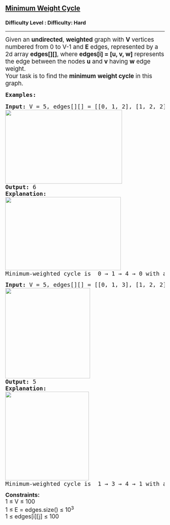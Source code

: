 <h2><a href="https://www.geeksforgeeks.org/problems/minimum-weight-cycle/1?page=1&difficulty=Hard&status=unsolved&sortBy=submissions">Minimum Weight Cycle</a></h2><h3>Difficulty Level : Difficulty: Hard</h3><hr><div class="problems_problem_content__Xm_eO"><p><span style="font-size: 18.6667px;">Given an <strong>undirected</strong>, <strong>weighted</strong> graph with <strong>V</strong> vertices numbered from 0 to V-1 and <strong>E</strong> edges, represented by a 2d array <strong>edges[][]</strong>, where <strong>edges[i] = [u, v, w]</strong> represents the edge between the nodes <strong>u</strong> and <strong>v</strong> having <strong>w</strong> edge weight.<br></span><span style="font-size: 18px;"><span style="font-size: 18.6667px;">Your task is to find the <strong>minimum</strong> <strong>weight cycle</strong> in this graph.</span><img style="font-size: 18px; font-weight: bold;" src="C:\Users\Mukul kumar\Desktop\GFG_PIC.JPG" alt=""></span></p>
<pre><span style="font-size: 18px;"><strong>Examples:</strong></span><br><br><span style="font-size: 18px;"><strong>Input: </strong>V = 5, edges[][] = [[0, 1, 2], [1, 2, 2], [1, 3, 1], [1, 4, 1], [0, 4, 3], [2, 3, 4]]<br><img src="https://media.geeksforgeeks.org/img-practice/prod/addEditProblem/893268/Web/Other/blobid6_1744811506.jpg" width="369" height="233"><br><strong>Output: </strong>6
<strong>Explanation:</strong> <br><img src="https://media.geeksforgeeks.org/img-practice/prod/addEditProblem/893268/Web/Other/blobid7_1744811516.jpg" width="365" height="231"></span><br><span style="font-size: 18px;">Minimum-weighted cycle is  0 → 1 → 4 → 0 with a total weight of 6(2 + 1 + 3)</span></pre>
<pre><span style="font-size: 18px;"><strong>Input: </strong>V = 5, edges[][] = [[0, 1, 3], [1, 2, 2], [0, 4, 1], [1, 4, 2], [1, 3, 1], [3, 4, 2], [2, 3, 3]]</span>
<strong><span style="font-size: 18px;"><img src="https://media.geeksforgeeks.org/img-practice/prod/addEditProblem/893268/Web/Other/blobid4_1744804067.jpg" width="268" height="285"><br>Output: </span></strong><span style="font-size: 18px;">5</span><span style="font-size: 18px;">
<strong style="font-size: 18px;">Explanation: <br><img src="https://media.geeksforgeeks.org/img-practice/prod/addEditProblem/893268/Web/Other/blobid8_1744811585.jpg" width="264" height="280"><br></strong><span style="font-size: 18px;">Minimum-weighted cycle is  1 → 3 → 4 → 1 with a total weight of 5(1 + 2 + 2)</span></span>
</pre>
<p><span style="font-size: 18px;"><strong>Constraints:<br></strong>1 ≤ V ≤ 100<br>1 ≤ E = edges.size() ≤ 10<sup>3&nbsp;</sup><br>1 ≤ edges[i][j] ≤ 100</span></p></div>